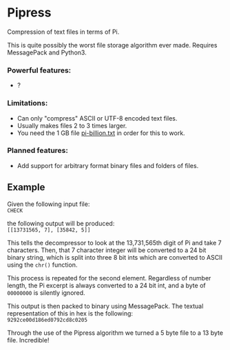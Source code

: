 # Pipress
Compression of text files in terms of Pi.

This is quite possibly the worst file storage algorithm ever made.
Requires MessagePack and Python3.

### Powerful features:
- ?

### Limitations:  
- Can only "compress" ASCII or UTF-8 encoded text files.
- Usually makes files 2 to 3 times larger.
- You need the 1 GB file [pi-billion.txt](https://stuff.mit.edu/afs/sipb/contrib/pi/pi-billion.txt) in order for this to work.

### Planned features:
- Add support for arbitrary format binary files and folders of files.

## Example

Given the following input file:  
`CHECK`

the following output will be produced:  
`[[13731565, 7], [35842, 5]]`

This tells the decompressor to look at the 13,731,565th digit of Pi and take 7 characters. Then, that 7 character integer will be converted to a 24 bit binary string, which is split into three 8 bit ints which are converted to ASCII using the `chr()` function.

This process is repeated for the second element. Regardless of number length, the Pi excerpt is always converted to a 24 bit int, and a byte of `00000000` is silently ignored.

This output is then packed to binary using MessagePack. The textual representation of this in hex is the following:  
`9292ce00d186ed0792cd8c0205`


Through the use of the Pipress algorithm we turned a 5 byte file to a 13 byte file. Incredible!
